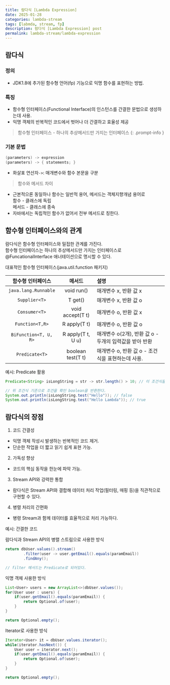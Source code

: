 ```yaml
---
title: 람다식 [Lambda Expression]
date: 2025-01-28
categories: lambda-stream
tags: [labmda, stream, fp]
description: 람다식 [Lambda Expression] post
permalink: lambda-stream/lambda-expression
---
```


## 람다식
### 정의
* JDK1.8에 추가된 함수형 언어(fp) 기능으로 익명 함수를 표현하는 방법.

### 특징
* 함수형 인터페이스(Functional Interface)의 인스턴스를 간결한 문법으로 생성하는데 사용.
* 익명 객체의 반복적인 코드에서 벗어나 더 간결하고 효율성 제공

> 함수형 인터페이스 - 하나의 추상메서드만 가지는 인터페이스
{: .prompt-info }

###  기본 문법
``` java
(parameters) -> expression
(parameters) -> { statements; }
```
* 화살표 연산자`->`: 매개변수와 함수 본문을 구분

> 함수와 메서드 차이
* 근본적으론 동일하나 함수는 일반적 용어, 메서드는 객체지향개념 용어로  
함수 - 클래스에 독립  
메서드 - 클래스에 종속
* 자바에서는 독립적인 함수가 없어서 전부 메서드로 칭한다.

## 함수형 인터페이스와의 관계

람다식은 함수형 인터페이스와 밀접한 관계를 가진다.  
함수형 인터페이스는 하나의 추상메서드만 가지는 인터페이스로  
@FuncationalInterface 애너테이션으로 명시할 수 있다.

대표적인 함수형 인터페이스(java.util.function 패키지)

| 함수형 인터페이스         | 메서드                  | 설명    |
| :---:                 | :---:                 | :---  |
| `java.lang.Runnable`  | void run()            | 매개변수 x, 반환 값 x |
| `Supplier<T>`         | T get()               | 매개변수 x, 반환 값 o |
| `Consumer<T>`         | void accept(T t)      | 매개변수 o, 반환 값 x |
| `Function<T,R>`       | R apply(T t)          | 매개변수 o, 반환 값 o |
| `BiFunction<T, U, R>` | R apply(T t, U u)     | 매개변수 o(2개), 반환 값 o - 두개의 입력값을 받아 반환|
| `Predicate<T>`        | boolean test(T t)     | 매개변수 o, 반환 값 o - 조건식을 표현하는데 사용.|

예시: Predicate 활용
``` java
Predicate<String> isLongString = str -> str.length() > 10; // 이 조건식을 변수에 대입한다.

// 위 조건식 기준으로 조건을 확인 boolean을 반환한다.
System.out.println(isLongString.test("Hello")); // false
System.out.println(isLongString.test("Hello Lambda")); // true
```

## 람다식의 장점
1. 코드 간결성
* 익명 객체 작성시 발생하는 반복적인 코드 제거.
* 단순한 작업을 더 짧고 읽기 쉽게 표현 가능.

2. 가독성 향상
* 코드의 핵심 동작을 한눈에 파악 가능.

3. Stream API와 강력한 통합
* 람다식은 Stream API와 결합해 데이터 처리 작업(필터링, 매핑 등)을 직관적으로 구현할 수 있다.

4. 병렬 처리의 간편화
* 병령 Stream과 함께 데이터를 효율적으로 처리 가능하다.

예시: 간결한 코드  

람다식과 Stream API의 병렬 스트림으로 사용한 방식
``` java
return dbUser.values().stream()
        .filter(user -> user.getEmail().equals(paramEmail))
        .findAny();

// filter 메서드는 Predicate로 되어있다.
```

익명 객체 사용한 방식
``` java
List<User> users = new ArrayList<>(dbUser.values());
for(User user : users) {
    if(user.getEmail().equals(paramEmail)) {
        return Optional.of(user);
    }
}

return Optional.empty();
```

Iterator로 사용한 방식
``` java
Iterator<User> it = dbUser.values.iterator();
while(iterator.hasNext()) {
    User user = iterator.next();
    if(user.getEmail().equals(paramEmail)) {
        return Optional.of(user);
    }
}

return Optional.empty();
```
